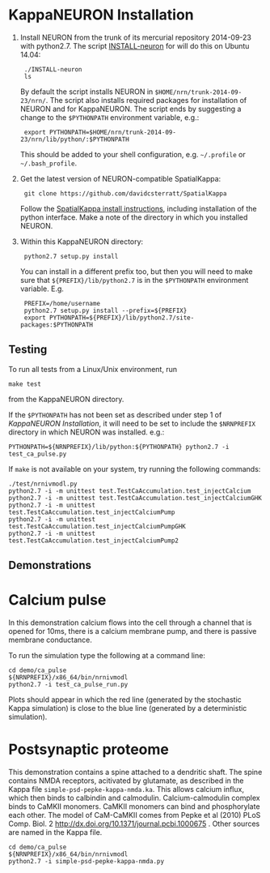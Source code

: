 KappaNEURON Installation
========================

1. Install NEURON from the trunk of its mercurial repository
   2014-09-23 with python2.7. The script
   [INSTALL-neuron](./INSTALL-neuron) for will do this on Ubuntu
   14.04:

        ./INSTALL-neuron
        ls

   By default the script installs NEURON in
   `$HOME/nrn/trunk-2014-09-23/nrn/`. The script also installs
   required packages for installation of NEURON and for
   KappaNEURON. The script ends by suggesting a change to the
   `$PYTHONPATH` environment variable, e.g.:

        export PYTHONPATH=$HOME/nrn/trunk-2014-09-23/nrn/lib/python/:$PYTHONPATH
        
   This should be added to your shell configuration, e.g. `~/.profile`
   or `~/.bash_profile`.
        
2. Get the latest version of NEURON-compatible SpatialKappa:

        git clone https://github.com/davidcsterratt/SpatialKappa
   
   Follow the [SpatialKappa install instructions](https://github.com/davidcsterratt/SpatialKappa/blob/master/README.md), including
   installation of the python interface. Make a note of the directory
   in which you installed NEURON.
   
3. Within this KappaNEURON directory:

        python2.7 setup.py install

   You can install in a different prefix too, but then you will need
   to make sure that `${PREFIX}/lib/python2.7` is in the `$PYTHONPATH`
   environment variable. E.g.

        PREFIX=/home/username 
        python2.7 setup.py install --prefix=${PREFIX}
        export PYTHONPATH=${PREFIX}/lib/python2.7/site-packages:$PYTHONPATH

Testing
-------

To run all tests from a Linux/Unix environment, run

    make test

from the KappaNEURON directory.

If the `$PYTHONPATH` has not been set as described under step 1 of
*KappaNEURON Installation*, it will need to be set to include the
`$NRNPREFIX` directory in which NEURON was installed. e.g.:

    PYTHONPATH=${NRNPREFIX}/lib/python:${PYTHONPATH} python2.7 -i test_ca_pulse.py

If `make` is not available on your system, try running the following
commands:

    ./test/nrnivmodl.py
	python2.7 -i -m unittest test.TestCaAccumulation.test_injectCalcium
	python2.7 -i -m unittest test.TestCaAccumulation.test_injectCalciumGHK
	python2.7 -i -m unittest test.TestCaAccumulation.test_injectCalciumPump
	python2.7 -i -m unittest test.TestCaAccumulation.test_injectCalciumPumpGHK
	python2.7 -i -m unittest test.TestCaAccumulation.test_injectCalciumPump2

Demonstrations
--------------

# Calcium pulse #

In this demonstration calcium flows into the cell through a channel
that is opened for 10ms, there is a calcium membrane pump, and there
is passive membrane conductance. 

To run the simulation type the following at a command line:

    cd demo/ca_pulse
    ${NRNPREFIX}/x86_64/bin/nrnivmodl
    python2.7 -i test_ca_pulse_run.py

Plots should appear in which the red line (generated by the stochastic
Kappa simulation) is close to the blue line (generated by a
deterministic simulation).

# Postsynaptic proteome #

This demonstration contains a spine attached to a dendritic shaft. The
spine contains NMDA receptors, acitivated by glutamate, as described
in the Kappa file `simple-psd-pepke-kappa-nmda.ka`. This allows
calcium influx, which then binds to calbindin and calmodulin.
Calcium-calmodulin complex binds to CaMKII monomers. CaMKII monomers
can bind and phosphorylate each other. The model of CaM-CaMKII comes
from Pepke et al (2010) PLoS Comp. Biol. 2
http://dx.doi.org/10.1371/journal.pcbi.1000675 . Other sources are
named in the Kappa file.

    cd demo/ca_pulse
    ${NRNPREFIX}/x86_64/bin/nrnivmodl
    python2.7 -i simple-psd-pepke-kappa-nmda.py

<!--  LocalWords:  KappaNEURON SpatialKappa py PYTHONPATH NRNPREFIX
 -->
<!--  LocalWords:  cd proteome FIXME
 -->
